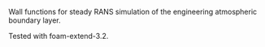 Wall functions for steady RANS simulation of the engineering atmospheric boundary layer.

Tested with foam-extend-3.2.